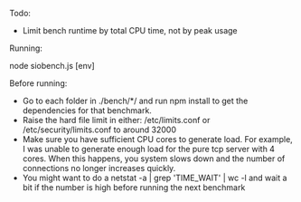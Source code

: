 
Todo:

- Limit bench runtime by total CPU time, not by peak usage

Running:

  node siobench.js [env]

Before running:

- Go to each folder in ./bench/*/ and run npm install to get the dependencies for that benchmark.
- Raise the hard file limit in either: /etc/limits.conf or /etc/security/limits.conf to around 32000
- Make sure you have sufficient CPU cores to generate load. For example, I was unable to generate enough load for the pure tcp server with 4 cores. When this happens, you system slows down and the number of connections no longer increases quickly.
- You might want to do a netstat -a | grep 'TIME_WAIT' | wc -l and wait a bit if the number is high before running the next benchmark
